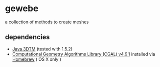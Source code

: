 # gewebe

a collection of methods to create meshes

## dependencies

* [Java 3DTM](https://java3d.java.net) (tested with 1.5.2)
* [Computational Geometry Algorithms Library (CGAL) v4.9.1](http://www.cgal.org) installed via [Homebrew](http://brew.sh) ( OS X only )
